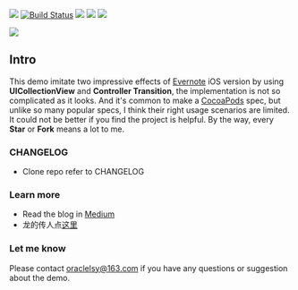 ![](https://github.com/allsome/LSYevernote/blob/master/evernote/Assets.xcassets/logo.imageset/logo.png)
[![Build Status](https://travis-ci.org/allsome/LSYEvernote.svg?branch=master)](https://travis-ci.org/allsome/LSYEvernote)
[![](https://img.shields.io/badge/platform-iOS-style--flat--red.svg)]()
[![](https://img.shields.io/badge/Swift-3.0-orange.svg)](https://swift.org)
[![](https://img.shields.io/dub/l/vibe-d.svg)](https://github.com/allsome/LSYevernote/blob/master/LICENSE)

![](http://upload-images.jianshu.io/upload_images/961540-b5cd583b9f1ae6b4.gif?imageMogr2/auto-orient/strip)

## Intro

This demo imitate two impressive effects of [Evernote](https://www.evernote.com) iOS version by using **UICollectionView** and **Controller Transition**, the implementation is not so complicated as it looks. And it's common to make a [CocoaPods](https://guides.cocoapods.org/making/index.html) spec, but unlike so many popular specs, I think their right usage scenarios are limited. It could not be better if you find the project is helpful. By the way, every **Star** or **Fork** means a lot to me.

### CHANGELOG
*  Clone repo refer to CHANGELOG

### Learn more
* Read the blog in [Medium](https://medium.com/@allsome/interaction-in-evernote-5d3b08b2c359#.qyondcdo7)
* 龙的传人点[这里](http://www.jianshu.com/p/dfb857763942)

### Let me know
Please contact oraclelsy@163.com if you have any questions or suggestion about the demo.


 
 
